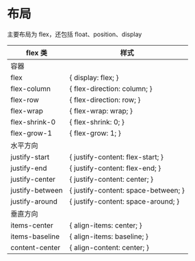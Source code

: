 # 布局

主要布局为 flex，还包括 float、position、display

| flex 类 | 样式 |
|------|------|
| 容器 |  |
|flex| { display: flex; } |
|flex-column| { flex-direction: column; } |
|flex-row| { flex-direction: row; } |
|flex-wrap| { flex-wrap: wrap; } |
|flex-shrink-0| { flex-shrink: 0; } |
|flex-grow-1| { flex-grow: 1; } |
| 水平方向 |  |
|justify-start|   { justify-content: flex-start; }|
|justify-end   |  { justify-content: flex-end; }|
|justify-center | { justify-content: center; }|
|justify-between |{ justify-content: space-between; }|
|justify-around  |{ justify-content: space-around; }|
| 垂直方向 |  |
|items-center   |{ align-items: center; }|
|items-baseline |{ align-items: baseline; }|
|content-center  |{ align-content: center; }|
